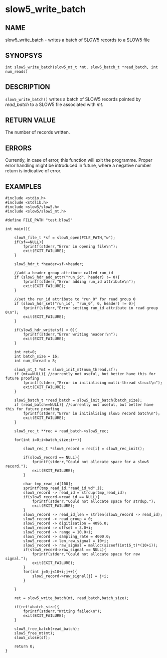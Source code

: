 # slow5_write_batch

## NAME

slow5_write_batch - writes a batch of SLOW5 records to a SLOW5 file

## SYNOPSYS

`int slow5_write_batch(slow5_mt_t *mt, slow5_batch_t *read_batch, int num_reads)`

## DESCRIPTION

`slow5_write_batch()` writes a batch of SLOW5 records pointed by *read_batch* to a SLOW5 file associated with *mt*.


## RETURN VALUE

The number of records written.

## ERRORS

Currently, in case of error, this function will exit the programme. Proper error handling might be introduced in future, where a negative number return is indicative of error.

## EXAMPLES

```
#include <stdio.h>
#include <stdlib.h>
#include <slow5/slow5.h>
#include <slow5/slow5_mt.h>

#define FILE_PATH "test.blow5"

int main(){

    slow5_file_t *sf = slow5_open(FILE_PATH,"w");
    if(sf==NULL){
        fprintf(stderr,"Error in opening file\n");
        exit(EXIT_FAILURE);
    }

    slow5_hdr_t *header=sf->header;

    //add a header group attribute called run_id
    if (slow5_hdr_add_attr("run_id", header) != 0){
        fprintf(stderr,"Error adding run_id attribute\n");
        exit(EXIT_FAILURE);
    }

    //set the run_id attribute to "run_0" for read group 0
    if (slow5_hdr_set("run_id", "run_0", 0, header) != 0){
        fprintf(stderr,"Error setting run_id attribute in read group 0\n");
        exit(EXIT_FAILURE);
    }

    if(slow5_hdr_write(sf) < 0){
        fprintf(stderr,"Error writing header!\n");
        exit(EXIT_FAILURE);
    }

    int ret=0;
    int batch_size = 16;
    int num_thread = 8;

    slow5_mt_t *mt = slow5_init_mt(num_thread,sf);
    if (mt==NULL){ //currently not useful, but better have this for future proofing
        fprintf(stderr,"Error in initialising multi-thread struct\n");
        exit(EXIT_FAILURE);
    }

    slow5_batch_t *read_batch = slow5_init_batch(batch_size);
    if (read_batch==NULL){ //currently not useful, but better have this for future proofing
        fprintf(stderr,"Error in initialising slow5 record batch\n");
        exit(EXIT_FAILURE);
    }

    slow5_rec_t **rec = read_batch->slow5_rec;

    for(int i=0;i<batch_size;i++){

        slow5_rec_t *slow5_record = rec[i] = slow5_rec_init();

        if(slow5_record == NULL){
            fprintf(stderr,"Could not allocate space for a slow5 record.");
            exit(EXIT_FAILURE);
        }

        char tmp_read_id[100];
        sprintf(tmp_read_id,"read_id_%d",i);
        slow5_record -> read_id = strdup(tmp_read_id);
        if(slow5_record->read_id == NULL){
            fprintf(stderr,"Could not allocate space for strdup.");
            exit(EXIT_FAILURE);
        }
        slow5_record -> read_id_len = strlen(slow5_record -> read_id);
        slow5_record -> read_group = 0;
        slow5_record -> digitisation = 4096.0;
        slow5_record -> offset = 3.0+i;
        slow5_record -> range = 10.0+i;
        slow5_record -> sampling_rate = 4000.0;
        slow5_record -> len_raw_signal = 10+i;
        slow5_record -> raw_signal = malloc(sizeof(int16_t)*(10+i));
        if(slow5_record->raw_signal == NULL){
            fprintf(stderr,"Could not allocate space for raw signal.");
            exit(EXIT_FAILURE);
        }
        for(int j=0;j<10+i;j++){
            slow5_record->raw_signal[j] = j+i;
        }

    }

    ret = slow5_write_batch(mt, read_batch,batch_size);

    if(ret!=batch_size){
        fprintf(stderr,"Writing failed\n");
        exit(EXIT_FAILURE);
    }

    slow5_free_batch(read_batch);
    slow5_free_mt(mt);
    slow5_close(sf);

    return 0;
}
```


